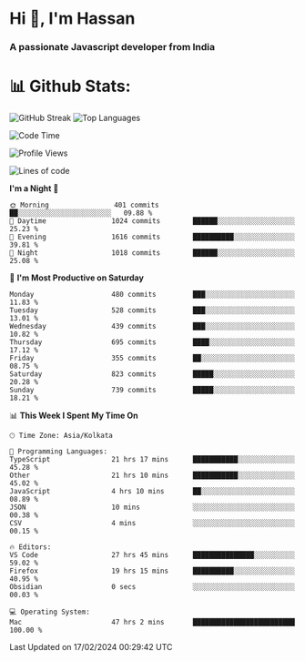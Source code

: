 # Hi 👋, I'm Hassan
### A passionate Javascript developer from India


# 📊 Github Stats:
![GitHub Streak](https://github-readme-streak-stats.herokuapp.com/?user=codeblooded47&theme=dracula&hide_border=false)
![Top Languages](https://github-readme-stats.vercel.app/api/top-langs/?username=codeblooded47&layout=compact&theme=dracula)



<!--START_SECTION:waka-->
![Code Time](http://img.shields.io/badge/Code%20Time-298%20hrs%2019%20mins-blue)

![Profile Views](http://img.shields.io/badge/Profile%20Views-14-blue)

![Lines of code](https://img.shields.io/badge/From%20Hello%20World%20I%27ve%20Written-23.4%20million%20lines%20of%20code-blue)

**I'm a Night 🦉** 

```text
🌞 Morning                401 commits         ██░░░░░░░░░░░░░░░░░░░░░░░   09.88 % 
🌆 Daytime                1024 commits        ██████░░░░░░░░░░░░░░░░░░░   25.23 % 
🌃 Evening                1616 commits        ██████████░░░░░░░░░░░░░░░   39.81 % 
🌙 Night                  1018 commits        ██████░░░░░░░░░░░░░░░░░░░   25.08 % 
```
📅 **I'm Most Productive on Saturday** 

```text
Monday                   480 commits         ███░░░░░░░░░░░░░░░░░░░░░░   11.83 % 
Tuesday                  528 commits         ███░░░░░░░░░░░░░░░░░░░░░░   13.01 % 
Wednesday                439 commits         ███░░░░░░░░░░░░░░░░░░░░░░   10.82 % 
Thursday                 695 commits         ████░░░░░░░░░░░░░░░░░░░░░   17.12 % 
Friday                   355 commits         ██░░░░░░░░░░░░░░░░░░░░░░░   08.75 % 
Saturday                 823 commits         █████░░░░░░░░░░░░░░░░░░░░   20.28 % 
Sunday                   739 commits         █████░░░░░░░░░░░░░░░░░░░░   18.21 % 
```


📊 **This Week I Spent My Time On** 

```text
🕑︎ Time Zone: Asia/Kolkata

💬 Programming Languages: 
TypeScript               21 hrs 17 mins      ███████████░░░░░░░░░░░░░░   45.28 % 
Other                    21 hrs 10 mins      ███████████░░░░░░░░░░░░░░   45.02 % 
JavaScript               4 hrs 10 mins       ██░░░░░░░░░░░░░░░░░░░░░░░   08.89 % 
JSON                     10 mins             ░░░░░░░░░░░░░░░░░░░░░░░░░   00.38 % 
CSV                      4 mins              ░░░░░░░░░░░░░░░░░░░░░░░░░   00.15 % 

🔥 Editors: 
VS Code                  27 hrs 45 mins      ███████████████░░░░░░░░░░   59.02 % 
Firefox                  19 hrs 15 mins      ██████████░░░░░░░░░░░░░░░   40.95 % 
Obsidian                 0 secs              ░░░░░░░░░░░░░░░░░░░░░░░░░   00.03 % 

💻 Operating System: 
Mac                      47 hrs 2 mins       █████████████████████████   100.00 % 
```


 Last Updated on 17/02/2024 00:29:42 UTC
<!--END_SECTION:waka-->

